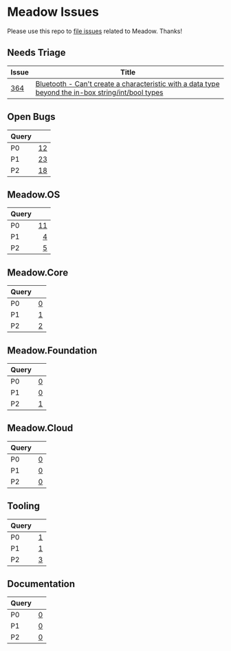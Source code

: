 # Meadow Issues

Please use this repo to [file issues](https://github.com/WildernessLabs/Meadow_Issues/issues/new/choose) related to Meadow. Thanks!

## Needs Triage

| Issue | Title |
|---|---|
| [364](https://github.com/WildernessLabs/Meadow_Issues/issues/364) | [Bluetooth - Can't create a characteristic with a data type beyond the in-box string/int/bool types](https://github.com/WildernessLabs/Meadow_Issues/issues/364) |
## Open Bugs

| Query |  |
|:------|-:|
| P0 | [12](https://github.com/WildernessLabs/Meadow_Issues/issues?q=is%3Aopen%20is%3Aissue%20label%3A%22Bug%20-%20Pri-0%22) |
| P1 | [23](https://github.com/WildernessLabs/Meadow_Issues/issues?q=is%3Aopen%20is%3Aissue%20label%3A%22Bug%20-%20Pri-1%22) |
| P2 | [18](https://github.com/WildernessLabs/Meadow_Issues/issues?q=is%3Aopen%20is%3Aissue%20label%3A%22Bug%20-%20Pri-2%22) |
## Meadow.OS

| Query |  |
|:------|-:|
| P0 | [11](https://github.com/WildernessLabs/Meadow_Issues/issues?q=is%3Aopen%20is%3Aissue%20label%3A%22Bug%20-%20Pri-0%22%20label%3Aos) |
| P1 | [4](https://github.com/WildernessLabs/Meadow_Issues/issues?q=is%3Aopen%20is%3Aissue%20label%3A%22Bug%20-%20Pri-1%22%20label%3Aos) |
| P2 | [5](https://github.com/WildernessLabs/Meadow_Issues/issues?q=is%3Aopen%20is%3Aissue%20label%3A%22Bug%20-%20Pri-2%22%20label%3Aos) |
## Meadow.Core

| Query |  |
|:------|-:|
| P0 | [0](https://github.com/WildernessLabs/Meadow_Issues/issues?q=is%3Aopen%20is%3Aissue%20label%3A%22Bug%20-%20Pri-0%22%20label%3Acore) |
| P1 | [1](https://github.com/WildernessLabs/Meadow_Issues/issues?q=is%3Aopen%20is%3Aissue%20label%3A%22Bug%20-%20Pri-1%22%20label%3Acore) |
| P2 | [2](https://github.com/WildernessLabs/Meadow_Issues/issues?q=is%3Aopen%20is%3Aissue%20label%3A%22Bug%20-%20Pri-2%22%20label%3Acore) |
## Meadow.Foundation

| Query |  |
|:------|-:|
| P0 | [0](https://github.com/WildernessLabs/Meadow_Issues/issues?q=is%3Aopen%20is%3Aissue%20label%3A%22Bug%20-%20Pri-0%22%20label%3Afoundation) |
| P1 | [0](https://github.com/WildernessLabs/Meadow_Issues/issues?q=is%3Aopen%20is%3Aissue%20label%3A%22Bug%20-%20Pri-1%22%20label%3Afoundation) |
| P2 | [1](https://github.com/WildernessLabs/Meadow_Issues/issues?q=is%3Aopen%20is%3Aissue%20label%3A%22Bug%20-%20Pri-2%22%20label%3Afoundation) |
## Meadow.Cloud

| Query |  |
|:------|-:|
| P0 | [0](https://github.com/WildernessLabs/Meadow_Issues/issues?q=is%3Aopen%20is%3Aissue%20label%3A%22Bug%20-%20Pri-0%22%20label%3Acloud) |
| P1 | [0](https://github.com/WildernessLabs/Meadow_Issues/issues?q=is%3Aopen%20is%3Aissue%20label%3A%22Bug%20-%20Pri-1%22%20label%3Acloud) |
| P2 | [0](https://github.com/WildernessLabs/Meadow_Issues/issues?q=is%3Aopen%20is%3Aissue%20label%3A%22Bug%20-%20Pri-2%22%20label%3Acloud) |
## Tooling

| Query |  |
|:------|-:|
| P0 | [1](https://github.com/WildernessLabs/Meadow_Issues/issues?q=is%3Aopen%20is%3Aissue%20label%3A%22Bug%20-%20Pri-0%22%20label%3Atooling) |
| P1 | [1](https://github.com/WildernessLabs/Meadow_Issues/issues?q=is%3Aopen%20is%3Aissue%20label%3A%22Bug%20-%20Pri-1%22%20label%3Atooling) |
| P2 | [3](https://github.com/WildernessLabs/Meadow_Issues/issues?q=is%3Aopen%20is%3Aissue%20label%3A%22Bug%20-%20Pri-2%22%20label%3Atooling) |
## Documentation

| Query |  |
|:------|-:|
| P0 | [0](https://github.com/WildernessLabs/Meadow_Issues/issues?q=is%3Aopen%20is%3Aissue%20label%3A%22Bug%20-%20Pri-0%22%20label%3Adocs) |
| P1 | [0](https://github.com/WildernessLabs/Meadow_Issues/issues?q=is%3Aopen%20is%3Aissue%20label%3A%22Bug%20-%20Pri-1%22%20label%3Adocs) |
| P2 | [0](https://github.com/WildernessLabs/Meadow_Issues/issues?q=is%3Aopen%20is%3Aissue%20label%3A%22Bug%20-%20Pri-2%22%20label%3Adocs) |
